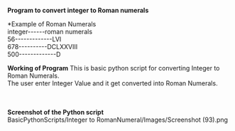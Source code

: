**Program to convert integer to Roman numerals** <br>

*Example of Roman Numerals<br>
integer------roman numerals<br>
 56-------------LVI        <br>
 678----------DCLXXVIII  <br>
 500-------------D         <br>


**Working of Program**
This is basic python script for converting Integer to Roman Numerals.<br>
The user enter Integer Value and it get converted into Roman Numerals. <br>
<br>
<br>

**Screenshot of the Python script**<br>
BasicPythonScripts/Integer  to RomanNumeral/Images/Screenshot (93).png